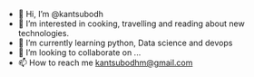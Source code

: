 - 👋 Hi, I’m @kantsubodh
- 👀 I’m interested in cooking, travelling and reading about new technologies.
- 🌱 I’m currently learning python, Data science and devops
- 💞️ I’m looking to collaborate on ...
- 📫 How to reach me kantsubodhm@gmail.com

<!---
kantsubodh/kantsubodh is a ✨ special ✨ repository because its `README.md` (this file) appears on your GitHub profile.
You can click the Preview link to take a look at your changes.
--->

